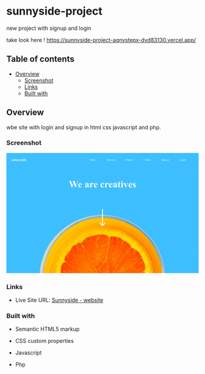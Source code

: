 # sunnyside-project
new project with signup and login

take look here ! https://sunnyside-project-aqnvstepx-dvd83130.vercel.app/

## Table of contents

- [Overview](#overview)
  - [Screenshot](#screenshot)
  - [Links](#links)
  - [Built with](#built-with)

## Overview

wbe site with login and signup in html css javascript and php.

### Screenshot

![](./screenshot01.png)

### Links

- Live Site URL: [Sunnyside - website](https://sunnyside-project-aqnvstepx-dvd83130.vercel.app/)

### Built with

- Semantic HTML5 markup
- CSS custom properties
- Javascript

- Php
